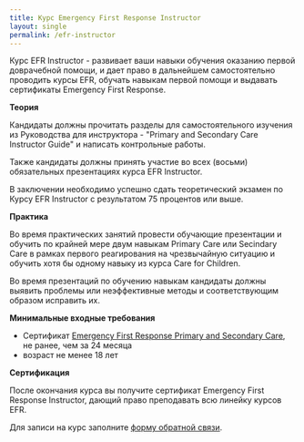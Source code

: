 ```yaml
---
title: Курс Emergency First Response Instructor 
layout: single
permalink: /efr-instructor
---
```


Курс EFR Instructor - развивает ваши навыки обучения оказанию первой доврачебной помощи, и дает право в дальнейшем самостоятельно проводить курсы EFR, обучать навыкам первой помощи и выдавать сертификаты Emergency First Response.

**Теория**

Кандидаты должны прочитать разделы для самостоятельного изучения из Руководства для инструктора - "Primary and Secondary Care Instructor Guide" и написать контрольные работы.

Также кандидаты должны принять участие во всех (восьми) обязательных презентациях курса EFR Instructor.

В заключении необходимо успешно сдать теоретический экзамен по Курсу EFR Instructor с результатом 75 процентов или выше.

**Практика**

Во время практических занятий провести обучающие презентации и обучить по крайней мере двум навыкам Primary Care или Secindary Care в рамках первого реагирования на чрезвычайную ситуацию и обучить хотя бы одному навыку из курса Care for Children.

Во время презентаций по обучению навыкам кандидаты должны выявить проблемы или неэффективные методы и соответствующим образом исправить их.

**Минимальные входные требования**

* Сертификат [Emergency First Response Primary and Secondary Care](/efr), не ранее, чем за 24 месяца
* возраст не менее 18 лет

**Сертификация**

После окончания курса вы получите сертификат Emergency First Response Instructor, дающий право преподавать всю линейку курсов EFR.

Для записи на курс заполните [форму обратной связи](/feedback).
